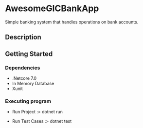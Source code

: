 # AwesomeGICBankApp
Simple banking system that handles operations on bank accounts.

## Description



## Getting Started

### Dependencies

* .Netcore 7.0
* In Memory Database
* Xunit

### Executing program

* Run Project :> dotnet run

* Run Test Cases :> dotnet test
